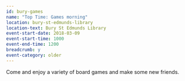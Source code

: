 ```yaml
---
id: bury-games
name: "Top Time: Games morning"
location: bury-st-edmunds-library
location-text: Bury St Edmunds Library
event-start-date: 2018-03-09
event-start-time: 1000
event-end-time: 1200
breadcrumb: y
event-category: older
---
```


Come and enjoy a variety of board games and make some new friends.
